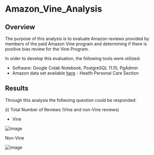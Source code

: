 # Amazon_Vine_Analysis

## Overview

The purpose of this analysis is to evaluate Amazon reviews provided by members of the paid Amazon Vine program and determining if there is positive bias review for the Vine Program.

In order to develop this evaluation, the following tools were utilized:
- Software: Google Colab Notebook, PostgreSQL 11.10, PgAdmin
- Amazon data set available [here](https://s3.amazonaws.com/amazon-reviews-pds/tsv/index.txt) - Health Personal Care Section

## Results

Through this analysis the follwoing question could be responded:

(i) Total Number of Reviews (Vine and non-Vine reviews)

 - Vine


![image](https://user-images.githubusercontent.com/76540704/115174674-ac878300-a097-11eb-9d79-93ad40c5be90.png)


Non-Vine

![image](https://user-images.githubusercontent.com/76540704/115174795-e6588980-a097-11eb-936a-83141e195b56.png)


